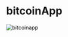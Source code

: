 # bitcoinApp


![bitcoinapp](https://user-images.githubusercontent.com/41040479/119657597-f83cf300-bde0-11eb-851b-9c31202c6ade.png)
